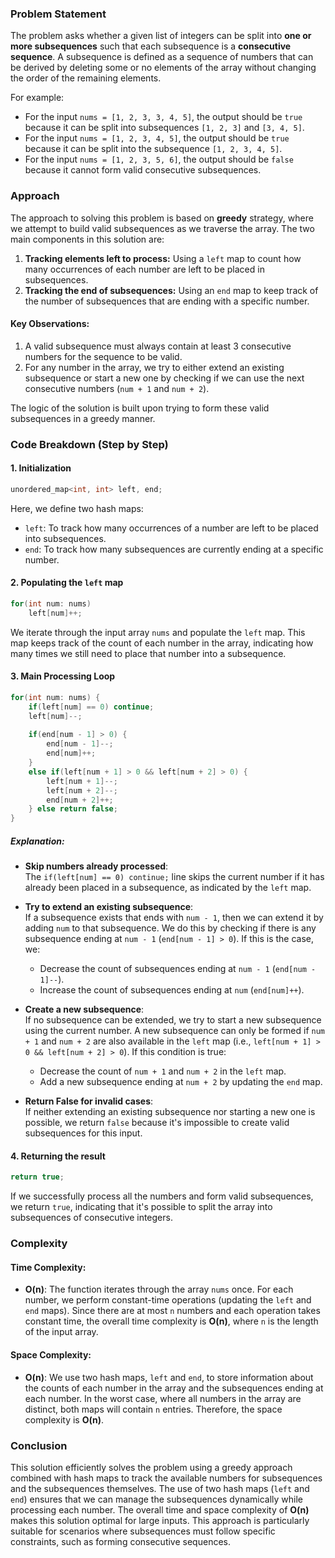 ### Problem Statement

The problem asks whether a given list of integers can be split into **one or more subsequences** such that each subsequence is a **consecutive sequence**. A subsequence is defined as a sequence of numbers that can be derived by deleting some or no elements of the array without changing the order of the remaining elements.

For example:
- For the input `nums = [1, 2, 3, 3, 4, 5]`, the output should be `true` because it can be split into subsequences `[1, 2, 3]` and `[3, 4, 5]`.
- For the input `nums = [1, 2, 3, 4, 5]`, the output should be `true` because it can be split into the subsequence `[1, 2, 3, 4, 5]`.
- For the input `nums = [1, 2, 3, 5, 6]`, the output should be `false` because it cannot form valid consecutive subsequences.

### Approach

The approach to solving this problem is based on **greedy** strategy, where we attempt to build valid subsequences as we traverse the array. The two main components in this solution are:
1. **Tracking elements left to process:** Using a `left` map to count how many occurrences of each number are left to be placed in subsequences.
2. **Tracking the end of subsequences:** Using an `end` map to keep track of the number of subsequences that are ending with a specific number.

#### Key Observations:
1. A valid subsequence must always contain at least 3 consecutive numbers for the sequence to be valid.
2. For any number in the array, we try to either extend an existing subsequence or start a new one by checking if we can use the next consecutive numbers (`num + 1` and `num + 2`).

The logic of the solution is built upon trying to form these valid subsequences in a greedy manner.

### Code Breakdown (Step by Step)

#### 1. **Initialization**
```cpp
unordered_map<int, int> left, end;
```
Here, we define two hash maps:
- `left`: To track how many occurrences of a number are left to be placed into subsequences.
- `end`: To track how many subsequences are currently ending at a specific number.

#### 2. **Populating the `left` map**
```cpp
for(int num: nums)
    left[num]++;
```
We iterate through the input array `nums` and populate the `left` map. This map keeps track of the count of each number in the array, indicating how many times we still need to place that number into a subsequence.

#### 3. **Main Processing Loop**
```cpp
for(int num: nums) {
    if(left[num] == 0) continue;
    left[num]--;
    
    if(end[num - 1] > 0) {
        end[num - 1]--;
        end[num]++;
    }
    else if(left[num + 1] > 0 && left[num + 2] > 0) {
        left[num + 1]--;
        left[num + 2]--;
        end[num + 2]++;
    } else return false;
}
```

##### Explanation:
- **Skip numbers already processed**:  
  The `if(left[num] == 0) continue;` line skips the current number if it has already been placed in a subsequence, as indicated by the `left` map.

- **Try to extend an existing subsequence**:  
  If a subsequence exists that ends with `num - 1`, then we can extend it by adding `num` to that subsequence. We do this by checking if there is any subsequence ending at `num - 1` (`end[num - 1] > 0`). If this is the case, we:
  - Decrease the count of subsequences ending at `num - 1` (`end[num - 1]--`).
  - Increase the count of subsequences ending at `num` (`end[num]++`).

- **Create a new subsequence**:  
  If no subsequence can be extended, we try to start a new subsequence using the current number. A new subsequence can only be formed if `num + 1` and `num + 2` are also available in the `left` map (i.e., `left[num + 1] > 0 && left[num + 2] > 0`). If this condition is true:
  - Decrease the count of `num + 1` and `num + 2` in the `left` map.
  - Add a new subsequence ending at `num + 2` by updating the `end` map.

- **Return False for invalid cases**:  
  If neither extending an existing subsequence nor starting a new one is possible, we return `false` because it's impossible to create valid subsequences for this input.

#### 4. **Returning the result**
```cpp
return true;
```
If we successfully process all the numbers and form valid subsequences, we return `true`, indicating that it's possible to split the array into subsequences of consecutive integers.

### Complexity

#### Time Complexity:
- **O(n)**: The function iterates through the array `nums` once. For each number, we perform constant-time operations (updating the `left` and `end` maps). Since there are at most `n` numbers and each operation takes constant time, the overall time complexity is **O(n)**, where `n` is the length of the input array.

#### Space Complexity:
- **O(n)**: We use two hash maps, `left` and `end`, to store information about the counts of each number in the array and the subsequences ending at each number. In the worst case, where all numbers in the array are distinct, both maps will contain `n` entries. Therefore, the space complexity is **O(n)**.

### Conclusion

This solution efficiently solves the problem using a greedy approach combined with hash maps to track the available numbers for subsequences and the subsequences themselves. The use of two hash maps (`left` and `end`) ensures that we can manage the subsequences dynamically while processing each number. The overall time and space complexity of **O(n)** makes this solution optimal for large inputs. This approach is particularly suitable for scenarios where subsequences must follow specific constraints, such as forming consecutive sequences.